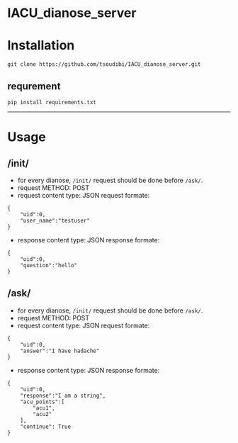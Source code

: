 # IACU_dianose_server 


# Installation
`git clone https://github.com/tsoudibi/IACU_dianose_server.git` 

## requrement
`pip install requirements.txt`


-----------------------
# Usage
## /init/
* for every dianose, `/init/` request should be done before `/ask/`.
* request METHOD: POST
* request content type: JSON
request formate:
```
{
    "uid":0,
    "user_name":"testuser"
}
```
* response content type: JSON
response formate:
```
{
    "uid":0,
    "question":"hello"
}
```

## /ask/
* for every dianose, `/init/` request should be done before `/ask/`.
* request METHOD: POST
* request content type: JSON
request formate:
```
{
    "uid":0,
    "answer":"I have hadache"
}
```
* response content type: JSON
response formate:
```
{
    "uid":0,
    "response":"I am a string", 
    "acu_points":[
        "acu1",
        "acu2"
    ], 
    "continue": True
}
```
